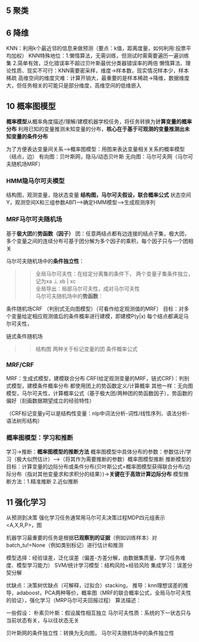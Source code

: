 ## 5 聚类
## 6 降维
KNN：利用k个最近邻的信息来做预测（要点：k值，距离度量，如何利用:投票平均加权）
KNN特殊地位：1.懒惰算法，无需训练，但测试时需需要遍历一遍训练集 2.简单有效，泛化错误率不超过贝叶斯最优分类器错误率的两倍
懒惰算法、理论性质、现实不可行：KNN需要密采样，维度->样本数，现实情况样本少，样本稀疏
高维空间的维度灾难：计算开销大，最重要的是样本稀疏->降维，数据维度大，但任务相关的可能只是部分维度，高维空间的低维嵌入
## 10 概率图模型
**概率模型**从概率角度描述/理解/建模机器学校任务，将任务转换为**计算变量的概率分布**
利用已知的变量推测未知变量的分布，**核心在于基于可观测的变量推测出未知变量的条件分布**

为了方便表达变量间关系-->概率图模型：用图来表达变量相关关系的概率模型（结点，边）
有向图：贝叶斯网，隐马/动态贝叶斯
无向图：马尔可夫网（马尔可夫随机场MRF）

### HMM隐马尔可夫模型
结构图，观测变量，隐状态变量
**结构图，马尔可夫假设，联合概率公式**
状态空间Y，观测空间X和三组参数ABΠ-->确定HMM模型-->生成观测序列
### MRF马尔可夫随机场
基于**极大团**的**势函数（因子）** 团：任意两结点都有边连接的结点子集，极大团，
多个变量之间的连续分布可基于团分解为多个因子的乘积，每个因子只与一个团相关

马尔可夫随机场中的**条件独立性**： 
>>全局马尔可夫性：在给定分离集的条件下， 两个变量子集条件独立，记为xa ⊥ xb | xc  
>>全局导出：局部马尔可夫性，成对马尔可夫性  
马尔可夫随机场中的**势函数**： 

条件随机场CRF （判别式无向图模型）（可看作给定观测值的MRF）
目标：对多个变量给定相应观测值后的条件概率进行建模，即建模P(y|x)
每个结点都满足马尔可夫性，

链式条件随机场
>>结构图
>>两种关于标记变量的团
>>条件概率公式

### MRF/CRF
MRF：生成式模型，建模联合分布
CRF(给定观测变量的MRF，链式CRF)：判别式模型，建模条件概率分布
都使用团上的势函数定义/计算概率
其他一样：无向图模型，马尔可夫性，计算概率公式（基于极大团/两种团的势函数因子），势函数的偏好（刻画数据期望成立的经验特性）

（CRF标记变量y可以是结构性变量：nlp中词法分析-词性/线性序列、语法分析-语法树形结构）

### 概率图模型：学习和推断
学习->推断：**概率图模型的推断方法**
概率图模型中具体分布的参数：参数估计/学习（极大似然估计）-->（将其作为需要推断的参数）概率图模型推断
推断模型的目标：计算变量的边际分布或条件分布(贝叶斯公式=概率图模型获得联合分布/边际分布（指对其他变量求和求积分的结果）)->**关键在于高效计算边际分布**
模型推断方法：1.精准推断 2.近似推断
## 11 强化学习
从预测到决策
强化学习任务通常用马尔可夫决策过程MDP四元组表示<A,X,R,P>，图

机器学习最重要的任务是根据**已观察到的证据**（例如训练样本）对batch_tu!=None（例如类别标记）进行估计和推测



模型选择：经验误差，泛化误差（偏差-方差分解，由数据集质量、学习任务难度、模型学习能力）
SVM/统计学习模型：结构风险+经验风险
集成学习：误差分契分解

优缺点：决策树优缺点（可解释，过拟合）stacking，
推导：knn理想误差的推导，adaboost，PCA两种等价，概率图（MRF的联合概率公式，全局马尔可夫性的验证），强化学习（MRP马尔可夫回报过程）
算法描述：

一些假设：
朴素贝叶斯：假设属性相互独立
马尔可夫性质：系统的下一状态只与当前状态有关，与以往状态无关

贝叶斯网的条件独立性：转换为无向图，
马尔可夫随机场中的条件独立性
